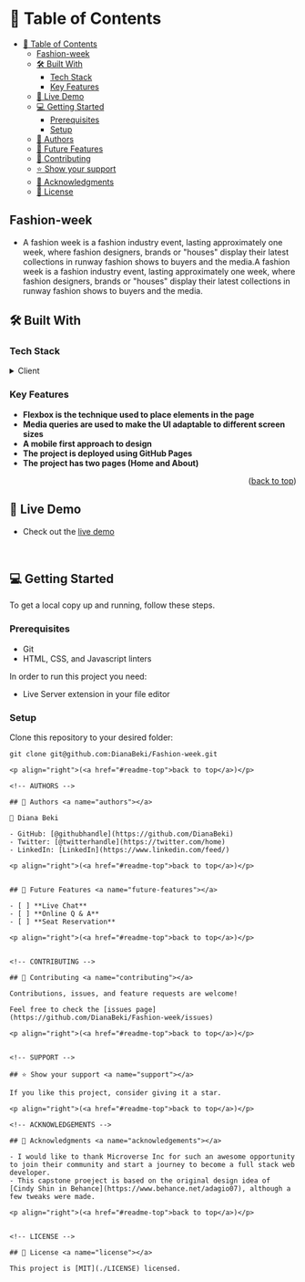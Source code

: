 <a name="readme-top"></a>

<!-- TABLE OF CONTENTS -->

# 📗 Table of Contents

- [📗 Table of Contents](#-table-of-contents)
  - [Fashion-week](#fashion-week)
  - [🛠 Built With ](#-built-with-)
    - [Tech Stack ](#tech-stack-)
    - [Key Features ](#key-features-)
  - [🚀 Live Demo ](#-live-demo-)
  - [💻 Getting Started ](#-getting-started-)
    - [Prerequisites](#prerequisites)
    - [Setup](#setup)
  - [👥 Authors ](#-authors-)
  - [🔭 Future Features ](#-future-features-)
  - [🤝 Contributing ](#-contributing-)
  - [⭐️ Show your support ](#️-show-your-support-)
  - [🙏 Acknowledgments ](#-acknowledgments-)
  - [📝 License ](#-license-)

<!-- PROJECT DESCRIPTION -->

## Fashion-week

 - A fashion week is a fashion industry event, lasting approximately one week, where fashion designers, brands or "houses" display their latest collections in runway fashion shows to buyers and the media.A fashion week is a fashion industry event, lasting approximately one week, where fashion designers, brands or "houses" display their latest collections in runway fashion shows to buyers and the media.

## 🛠 Built With <a name="built-with"></a>

### Tech Stack <a name="tech-stack"></a>

<details>
  <summary>Client</summary>
  <ul>
    <li>HTML</li>
    <li>CSS</li>
    <li>Javascript</li>
  </ul>
</details>

<!-- Features -->

### Key Features <a name="key-features"></a>

- **Flexbox is the technique used to place elements in the page**
- **Media queries are used to make the UI adaptable to different screen sizes**
- **A mobile first approach to design**
- **The project is deployed using GitHub Pages**
- **The project has two pages (Home and About)**

<p align="right">(<a href="#readme-top">back to top</a>)</p>

<!-- Live Demo --> 

## 🚀 Live Demo <a name="live-demo"></a>

- Check out the [live demo]()
<br/>


<!-- GETTING STARTED -->

## 💻 Getting Started <a name="getting-started"></a>

To get a local copy up and running, follow these steps.

### Prerequisites
- Git
- HTML, CSS, and Javascript linters

In order to run this project you need:
- Live Server extension in your file editor

### Setup

Clone this repository to your desired folder:
```
git clone git@github.com:DianaBeki/Fashion-week.git

<p align="right">(<a href="#readme-top">back to top</a>)</p>

<!-- AUTHORS -->

## 👥 Authors <a name="authors"></a>

👤 Diana Beki

- GitHub: [@githubhandle](https://github.com/DianaBeki)
- Twitter: [@twitterhandle](https://twitter.com/home)
- LinkedIn: [LinkedIn](https://www.linkedin.com/feed/)

<p align="right">(<a href="#readme-top">back to top</a>)</p>


## 🔭 Future Features <a name="future-features"></a>

- [ ] **Live Chat**
- [ ] **Online Q & A**
- [ ] **Seat Reservation**

<p align="right">(<a href="#readme-top">back to top</a>)</p>


<!-- CONTRIBUTING -->

## 🤝 Contributing <a name="contributing"></a>

Contributions, issues, and feature requests are welcome!

Feel free to check the [issues page](https://github.com/DianaBeki/Fashion-week/issues)

<p align="right">(<a href="#readme-top">back to top</a>)</p>


<!-- SUPPORT -->

## ⭐️ Show your support <a name="support"></a>

If you like this project, consider giving it a star.

<p align="right">(<a href="#readme-top">back to top</a>)</p>

<!-- ACKNOWLEDGEMENTS -->

## 🙏 Acknowledgments <a name="acknowledgements"></a>

- I would like to thank Microverse Inc for such an awesome opportunity to join their community and start a journey to become a full stack web developer.
- This capstone proeject is based on the original design idea of [Cindy Shin in Behance](https://www.behance.net/adagio07), although a few tweaks were made. 

<p align="right">(<a href="#readme-top">back to top</a>)</p>


<!-- LICENSE -->

## 📝 License <a name="license"></a>

This project is [MIT](./LICENSE) licensed.
